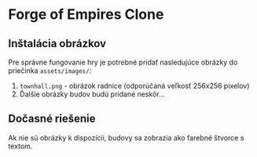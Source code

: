 # Forge of Empires Clone

## Inštalácia obrázkov

Pre správne fungovanie hry je potrebné pridať nasledujúce obrázky do priečinka `assets/images/`:

1. `townhall.png` - obrázok radnice (odporúčaná veľkosť 256x256 pixelov)
2. Ďalšie obrázky budov budú pridané neskôr...

## Dočasné riešenie
Ak nie sú obrázky k dispozícii, budovy sa zobrazia ako farebné štvorce s textom. 